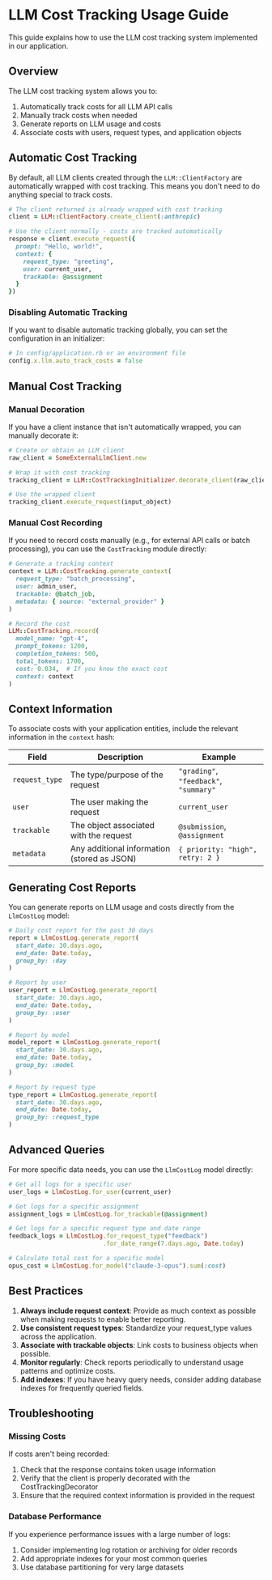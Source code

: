# LLM Cost Tracking Usage Guide

This guide explains how to use the LLM cost tracking system implemented in our application.

## Overview

The LLM cost tracking system allows you to:

1. Automatically track costs for all LLM API calls
2. Manually track costs when needed
3. Generate reports on LLM usage and costs
4. Associate costs with users, request types, and application objects

## Automatic Cost Tracking

By default, all LLM clients created through the `LLM::ClientFactory` are automatically wrapped with cost tracking. This means you don't need to do anything special to track costs.

```ruby
# The client returned is already wrapped with cost tracking
client = LLM::ClientFactory.create_client(:anthropic)

# Use the client normally - costs are tracked automatically
response = client.execute_request({
  prompt: "Hello, world!",
  context: {
    request_type: "greeting",
    user: current_user,
    trackable: @assignment
  }
})
```

### Disabling Automatic Tracking

If you want to disable automatic tracking globally, you can set the configuration in an initializer:

```ruby
# In config/application.rb or an environment file
config.x.llm.auto_track_costs = false
```

## Manual Cost Tracking

### Manual Decoration

If you have a client instance that isn't automatically wrapped, you can manually decorate it:

```ruby
# Create or obtain an LLM client
raw_client = SomeExternalLlmClient.new

# Wrap it with cost tracking
tracking_client = LLM::CostTrackingInitializer.decorate_client(raw_client)

# Use the wrapped client
tracking_client.execute_request(input_object)
```

### Manual Cost Recording

If you need to record costs manually (e.g., for external API calls or batch processing), you can use the `CostTracking` module directly:

```ruby
# Generate a tracking context
context = LLM::CostTracking.generate_context(
  request_type: "batch_processing",
  user: admin_user,
  trackable: @batch_job,
  metadata: { source: "external_provider" }
)

# Record the cost
LLM::CostTracking.record(
  model_name: "gpt-4",
  prompt_tokens: 1200,
  completion_tokens: 500,
  total_tokens: 1700,
  cost: 0.034,  # If you know the exact cost
  context: context
)
```

## Context Information

To associate costs with your application entities, include the relevant information in the `context` hash:

| Field | Description | Example |
|-------|-------------|---------|
| `request_type` | The type/purpose of the request | `"grading"`, `"feedback"`, `"summary"` |
| `user` | The user making the request | `current_user` |
| `trackable` | The object associated with the request | `@submission`, `@assignment` |
| `metadata` | Any additional information (stored as JSON) | `{ priority: "high", retry: 2 }` |

## Generating Cost Reports

You can generate reports on LLM usage and costs directly from the `LlmCostLog` model:

```ruby
# Daily cost report for the past 30 days
report = LlmCostLog.generate_report(
  start_date: 30.days.ago,
  end_date: Date.today,
  group_by: :day
)

# Report by user
user_report = LlmCostLog.generate_report(
  start_date: 30.days.ago,
  end_date: Date.today,
  group_by: :user
)

# Report by model
model_report = LlmCostLog.generate_report(
  start_date: 30.days.ago,
  end_date: Date.today,
  group_by: :model
)

# Report by request type
type_report = LlmCostLog.generate_report(
  start_date: 30.days.ago,
  end_date: Date.today,
  group_by: :request_type
)
```

## Advanced Queries

For more specific data needs, you can use the `LlmCostLog` model directly:

```ruby
# Get all logs for a specific user
user_logs = LlmCostLog.for_user(current_user)

# Get logs for a specific assignment
assignment_logs = LlmCostLog.for_trackable(@assignment)

# Get logs for a specific request type and date range
feedback_logs = LlmCostLog.for_request_type("feedback")
                          .for_date_range(7.days.ago, Date.today)

# Calculate total cost for a specific model
opus_cost = LlmCostLog.for_model("claude-3-opus").sum(:cost)
```

## Best Practices

1. **Always include request context**: Provide as much context as possible when making requests to enable better reporting.
2. **Use consistent request types**: Standardize your request_type values across the application.
3. **Associate with trackable objects**: Link costs to business objects when possible.
4. **Monitor regularly**: Check reports periodically to understand usage patterns and optimize costs.
5. **Add indexes**: If you have heavy query needs, consider adding database indexes for frequently queried fields.

## Troubleshooting

### Missing Costs

If costs aren't being recorded:

1. Check that the response contains token usage information
2. Verify that the client is properly decorated with the CostTrackingDecorator
3. Ensure that the required context information is provided in the request

### Database Performance

If you experience performance issues with a large number of logs:

1. Consider implementing log rotation or archiving for older records
2. Add appropriate indexes for your most common queries
3. Use database partitioning for very large datasets 